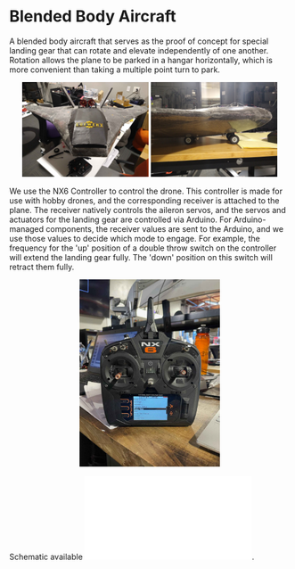 # Blended Body Aircraft
 A blended body aircraft that serves as the proof of concept for special landing gear that can rotate and elevate independently of one another. Rotation allows the plane to be parked in a hangar horizontally, which is more convenient than taking a multiple point turn to park.

<p align="center">
  <img src="Photos/PlaneFront.jpg" alt="Image 1" width="45%">
  <img src="Photos/bba_tilt.jpg" alt="Image 2" width="45%">
</p>

We use the NX6 Controller to control the drone. This controller is made for use with hobby drones, and the corresponding receiver is attached to the plane. The receiver natively controls the aileron servos, and the servos and actuators for the landing gear are controlled via Arduino. For Arduino-managed components, the receiver values are sent to the Arduino, and we use those values to decide which mode to engage. For example, the frequency for the 'up' position of a double throw switch on the controller will extend the landing gear fully. The 'down' position on this switch will retract them fully.

<p align="center">
  <img src="Photos/NX6.jpg" alt="Controller Image" width="50%">
</p>

Schematic available ![here](PlaneWiringSchematic.pdf).

